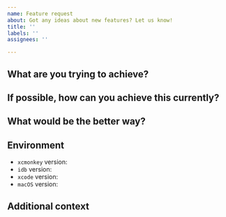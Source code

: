 ```yaml
---
name: Feature request
about: Got any ideas about new features? Let us know!
title: ''
labels: ''
assignees: ''

---
```


## What are you trying to achieve?


## If possible, how can you achieve this currently?


## What would be the better way?


## Environment

- `xcmonkey` version:
- `idb` version:
- `xcode` version:
- `macOS` version:

## Additional context
